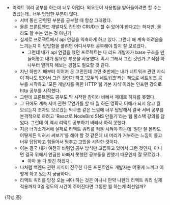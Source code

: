 - 리액트 쿼리 공부를 하는데 너무 어렵다. 외우듯이 사용법을 받아들이려면 할 수는 있겠는데.. 너무 답답한 부분이 많다.
  - 서버 통신 관련된 부분을 공부할 때 항상 그래왔다.
  - 물론 프론트엔드 개발자도 간단한 CRUD는 할 수 있어야 한다고는 하지만, 몰라도 할 수는 있는 것 아닌가
  - 실제로 프로젝트에서 api 연결을 익숙하게 하고 있다. 그런데 왜 계속 어려움을 느끼는지 이 답답함을 풀려면 어디서부터 공부해야 할지 잘 모르겠다.
    - 그런데 내가 api 연결을 했던 프로젝트는 다 리드 개발자가 base 구조를 만들어놓고 내가 필요한 부분을 사용했다. 혹시 그래서 그런 것인가..? 직접 하나부터 열까지 해보는 경험도 필요할 것 같다.
  - 지난 하반기 때부터 이어져 온 고민인데 고민 초반에는 내가 네트워크 관련 지식이 하나도 없어서 그런 것인가 하고 '모두의 네트워크'라는 책으로 네트워크 공부를 시작하고 '모든 개발자를 위한 HTTP 웹 기본 지식'이라는 인프런 강의로 http 공부를 시작했다.
  - 그런데 프론트엔드 공부도 막 시작한 참이라 바빠서 제대로 하지를 못했다.
  - 그 뒤에도 계속 서버 관련 무언가를 할 때 뭘 하든 명확히 이해가 되지 않고 뭘 모르는지 조차도 모르겠는 먹구름 같은 느낌에 너무 답답해서 결국 서버 공부를 본격적으로 하려고 'React로 NodeBird SNS 만들기'라는 웹 풀스택 강의를 담았다. 그런데 이 역시 리액트 공부하기 바빠서 아직 못했다.
  - 지금 너가소개서에 실제로 리액트 쿼리를 적용 시켜야 하는데 '일단 잘 몰라도 어떻게든 익혀서 써보기'를 해야 할 것 같은데 내 머리가 거부하는 느낌이 들고 너무 답답하고 힘들어서 멈추고 고민을 시작한 것이다.
  - 이는 결국 내가 여전히 바텀업 공부 방식만 고집하고 있어서 그런 것인지, 아니면 결국 위에서 언급한 바빠서 못했던 공부들을 안했기 때문인지 잘 모르겠다.
	  - 아마 둘 다 맞긴 하겠지..
  - 나처럼 백엔드 관련 지식이 전무한 다른 프론트엔드 개발자는 어떻게 느끼고 어떻게 하고 있는지 궁금하다..
  - 리액트 쿼리를 당장 오늘 써야 하는 것은 아니니 만약 나한테 리액트 쿼리 실제 적용까지 3일 정도의 시간이 주어진다면 그동안 뭘 하는게 최선일까?

(작성 중)
